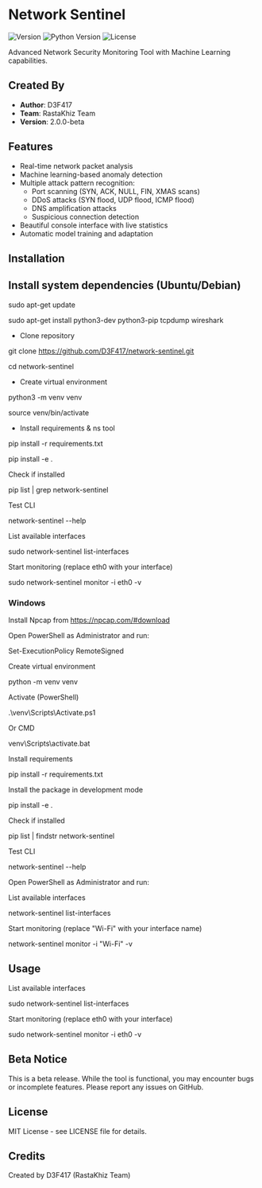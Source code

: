 # Network Sentinel

![Version](https://img.shields.io/badge/version-2.0.0--beta-blue)
![Python Version](https://img.shields.io/badge/python-3.8%2B-blue)
![License](https://img.shields.io/badge/license-MIT-green)

Advanced Network Security Monitoring Tool with Machine Learning capabilities.

## Created By
- **Author**: D3F417
- **Team**: RastaKhiz Team
- **Version**: 2.0.0-beta

## Features
- Real-time network packet analysis
- Machine learning-based anomaly detection
- Multiple attack pattern recognition:
  - Port scanning (SYN, ACK, NULL, FIN, XMAS scans)
  - DDoS attacks (SYN flood, UDP flood, ICMP flood)
  - DNS amplification attacks
  - Suspicious connection detection
- Beautiful console interface with live statistics
- Automatic model training and adaptation

## Installation

## Install system dependencies (Ubuntu/Debian)

sudo apt-get update

sudo apt-get install python3-dev python3-pip tcpdump wireshark

- Clone repository

git clone https://github.com/D3F417/network-sentinel.git

cd network-sentinel

- Create virtual environment

python3 -m venv venv

source venv/bin/activate

- Install requirements & ns tool

pip install -r requirements.txt

pip install -e .


Check if installed

pip list | grep network-sentinel

Test CLI

network-sentinel --help

List available interfaces

sudo network-sentinel list-interfaces

Start monitoring (replace eth0 with your interface)

sudo network-sentinel monitor -i eth0 -v

### Windows

Install Npcap from https://npcap.com/#download


Open PowerShell as Administrator and run:

Set-ExecutionPolicy RemoteSigned

Create virtual environment

python -m venv venv

Activate (PowerShell)

.\venv\Scripts\Activate.ps1

Or CMD

venv\Scripts\activate.bat

Install requirements

pip install -r requirements.txt

Install the package in development mode

pip install -e .

Check if installed

pip list | findstr network-sentinel

Test CLI

network-sentinel --help

Open PowerShell as Administrator and run:

List available interfaces

network-sentinel list-interfaces

Start monitoring (replace "Wi-Fi" with your interface name)

network-sentinel monitor -i "Wi-Fi" -v

## Usage

List available interfaces

sudo network-sentinel list-interfaces

Start monitoring (replace eth0 with your interface)

sudo network-sentinel monitor -i eth0 -v

## Beta Notice
This is a beta release. While the tool is functional, you may encounter bugs or incomplete features. Please report any issues on GitHub.

## License
MIT License - see LICENSE file for details.

## Credits
Created by D3F417 (RastaKhiz Team)
